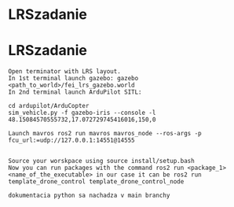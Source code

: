 # LRSzadanie
# LRSzadanie



    Open terminator with LRS layout.
    In 1st terminal launch gazebo: gazebo <path_to_world>/fei_lrs_gazebo.world
    In 2nd terminal launch ArduPilot SITL:

    cd ardupilot/ArduCopter
    sim_vehicle.py -f gazebo-iris --console -l 48.15084570555732,17.072729745416016,150,0

    Launch mavros ros2 run mavros mavros_node --ros-args -p fcu_url:=udp://127.0.0.1:14551@14555


    Source your worskpace using source install/setup.bash
    Now you can run packages with the command ros2 run <package_1> <name_of_the_executable> in our case it can be ros2 run template_drone_control template_drone_control_node
   
    dokumentacia python sa nachadza v main branchy
